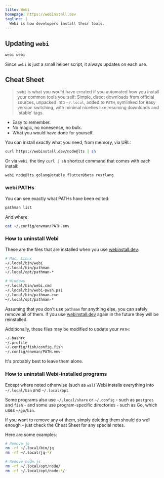 ```yaml
---
title: Webi
homepage: https://webinstall.dev
tagline: |
  Webi is how developers install their tools.
---
```


## Updating `webi`

```sh
webi webi
```

Since `webi` is just a small helper script, it always updates on each use.

## Cheat Sheet

> `webi` is what you would have created if you automated how you install your
> common tools yourself: Simple, direct downloads from official sources,
> unpacked into `~/.local`, added to `PATH`, symlinked for easy version
> switching, with minimal niceties like resuming downloads and 'stable' tags.

- Easy to remember.
- No magic, no nonesense, no bulk.
- What you would have done for yourself.

You can install _exactly_ what you need, from memory, via URL:

```sh
curl https://webinstall.dev/node@lts | sh
```

Or via `webi`, the tiny `curl | sh` shortcut command that comes with each
install:

```sh
webi node@lts golang@stable flutter@beta rustlang
```

### webi PATHs

You can see exactly what PATHs have been edited:

```sh
pathman list
```

And where:

```sh
cat ~/.config/envman/PATH.env
```

### How to uninstall Webi

These are the files that are installed when you use [webinstall.dev](/):

```sh
# Mac, Linux
~/.local/bin/webi
~/.local/bin/pathman
~/.local/opt/pathman-*

# Windows
~/.local/bin/webi.cmd
~/.local/bin/webi-pwsh.ps1
~/.local/bin/pathman.exe
~/.local/opt/pathman-*
```

Assuming that you don't use `pathman` for anything else, you can safely remove
all of them. If you use [webinstall.dev](/) again in the future they will be
reinstalled.

Additionally, these files may be modified to update your `PATH`:

```sh
~/.bashrc
~/.profile
~/.config/fish/config.fish
~/.config/envman/PATH.env
```

It's probably best to leave them alone.

### How to uninstall Webi-installed programs

Except where noted otherwise (such as `wsl`) Webi installs everything into
`~/.local/bin` and `~/.local/opt`.

Some programs also use `~/.local/share` or `~/.config` - such as `postgres` and
`fish` - and some use program-specific directories - such as Go, which uses
`~/go/bin`.

If you want to remove any of them, simply deleting them should do well enough -
just check the Cheat Sheet for any special notes.

Here are some examples:

```sh
# Remove jq
rm -rf ~/.local/bin/jq
rm -rf ~/.local/jq-*/

# Remove node.js
rm -rf ~/.local/opt/node/
rm -rf ~/.local/opt/node-*/
```
